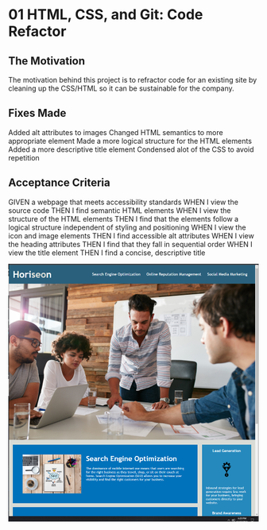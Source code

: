 # 01 HTML, CSS, and Git: Code Refactor

## The Motivation


The motivation behind this project is to refractor code for an existing site by cleaning up the CSS/HTML so it can be sustainable for the company.  

## Fixes Made


Added alt attributes to images
Changed HTML semantics to more appropriate element
Made a more logical structure for the HTML elements
Added a more descriptive title element
Condensed alot of the CSS to avoid repetition
## Acceptance Criteria


GIVEN a webpage that meets accessibility standards
WHEN I view the source code
THEN I find semantic HTML elements
WHEN I view the structure of the HTML elements
THEN I find that the elements follow a logical structure independent of styling and positioning
WHEN I view the icon and image elements
THEN I find accessible alt attributes
WHEN I view the heading attributes
THEN I find that they fall in sequential order
WHEN I view the title element
THEN I find a concise, descriptive title

![](assets/images/hero.png)
